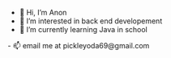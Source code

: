 - 👋 Hi, I’m Anon
- 👀 I’m interested in back end developement
- 🌱 I’m currently learning Java in school
<!--- 💞️ I’m looking to collaborate on ...
--->- 📫 email me at pickleyoda69@gmail.com

<!---
pickleyoda/pickleyoda is a ✨ special ✨ repository because its `README.md` (this file) appears on your GitHub profile.
You can click the Preview link to take a look at your changes.
--->
